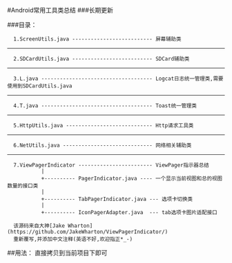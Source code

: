#Android常用工具类总结
###长期更新



         
###目录：
   
      1.ScreenUtils.java -------------------------- 屏幕辅助类 
***
       
      2.SDCardUtils.java -------------------------- SDCard辅助类
***
      3.L.java ------------------------------------ Logcat日志统一管理类,需要使用到SDCardUtils.java
***
      4.T.java ------------------------------------ Toast统一管理类
***      
      5.HttpUtils.java ---------------------------- Http请求工具类
***
      6.NetUtils.java ----------------------------- 网络相关辅助类
***
      7.ViewPagerIndicator ------------------------ ViewPager指示器总结
	           | 
	           +---------- PagerIndicator.java ---- 一个显示当前视图和总的视图数量的接口类   
	           |   
               +---------- TabPagerIndicator.java --- 选项卡切换类    
               |
               +---------- IconPagerAdapter.java  --- tab选项卡图片适配接口                   
    
      该源码来自大神[Jake Wharton](https://github.com/JakeWharton/ViewPagerIndicator/)
      重新覆写,并添加中文注释(英语不好,欢迎指正*_-)








##用法：
    直接拷贝到当前项目下即可